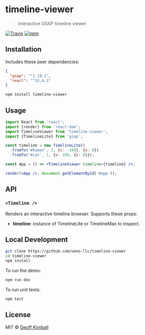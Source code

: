 # timeline-viewer

> Interactive GSAP timeline viewer

[![Travis](https://img.shields.io/travis/ueno-llc/timeline-viewer.svg?maxAge=2592000)](https://travis-ci.org/ueno-llc/timeline-viewer) [![npm](https://img.shields.io/npm/v/timeline-viewer.svg?maxAge=2592000)](https://www.npmjs.com/package/timeline-viewer)

## Installation

Includes these peer dependencies:

```json
{
  "gsap": "^1.19.1",
  "react": "^15.4.2"
}
```

```bash
npm install timeline-viewer
```

## Usage

```jsx
import React from 'react';
import {render} from 'react-dom';
import TimelineViewer from 'timeline-viewer';
import {TimelineLite} from 'gsap';

const timeline = new TimelineLite()
  .fromTo('#human', 1, {x: -100}, {x: 0})
  .fromTo('#cat', 1, {x: 100, {x: 0}});

const App = () => <TimelineViewer timeline={timeline} />;

render(<App />, document.getElementById('#app'));
```

## API

### `<Timeline />`

Renders an interactive timeline browser. Supports these props:

- **timeline**: instance of TimelineLite or TimelineMax to inspect.

## Local Development

```bash
git clone https://github.com/ueno-llc/timeline-viewer
cd timeline-viewer
npm install
```

To run the demo:

```bash
npm run dev
```

To run unit tests:

```bash
npm test
```

## License

MIT &copy; [Geoff Kimball](http://geoffkimball.com)
